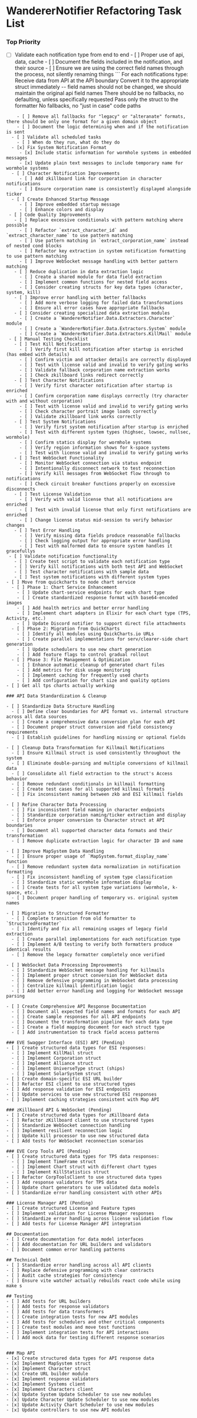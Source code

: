 # WandererNotifier Refactoring Task List

### Top Priority

- [ ] Validate each notification type from end to end - [ ] Proper use of api, data, cache - [ ] Document the fields included in the notification, and their source - [ ] Ensure we are using the correct field names through the process, not silently renaming things
      ```
      For each notifications type:
      Receive data from API at the API boundary
      Convert it to the appropriate struct immediately -- field names should not be changed, we should maintain the original api field names
      There should be no fallbacks, no defaulting, unless specifically requested
      Pass only the struct to the formatter
      No fallbacks, no "just in case" code paths

```
    - [ ] Remove all fallbacks for "legacy" or "alteranate" formats, there should be only one format for a given domain object
    - [ ] Document the logic determining when and if the notification is sent
  - [ ] Validate all scheduled tasks
    - [ ] When do they run, what do they do
  - [x] Fix System Notification Format
     - [x] Include static information for wormhole systems in embedded messages
     - [x] Update plain text messages to include temporary name for wormhole systems
  - [ ] Character Notification Improvements
     - [ ] Add zkillboard link for corporation in character notifications
     - [ ] Ensure corporation name is consistently displayed alongside ticker
  - [ ] Create Enhanced Startup Message
     - [ ] Improve embedded startup message
     - [ ] Enhance colors and display
 - [ ] Code Quality Improvements
   - [ ] Replace excessive conditionals with pattern matching where possible
     - [ ] Refactor `extract_character_id` and `extract_character_name` to use pattern matching
     - [ ] Use pattern matching in `extract_corporation_name` instead of nested cond blocks
     - [ ] Refactor key extraction in system notification formatting to use pattern matching
     - [ ] Improve WebSocket message handling with better pattern matching
   - [ ] Reduce duplication in data extraction logic
     - [ ] Create a shared module for data field extraction
     - [ ] Implement common functions for nested field access
     - [ ] Consider creating structs for key data types (character, system, kill)
   - [ ] Improve error handling with better fallbacks
     - [ ] Add more verbose logging for failed data transformations
     - [ ] Ensure all error cases have appropriate fallbacks
   - [ ] Consider creating specialized data extraction modules
     - [ ] Create a `WandererNotifier.Data.Extractors.Character` module
     - [ ] Create a `WandererNotifier.Data.Extractors.System` module
     - [ ] Create a `WandererNotifier.Data.Extractors.KillMail` module
 - [ ] Manual Testing Checklist
   - [ ] Test Kill Notifications
     - [ ] Verify first kill notification after startup is enriched (has embed with details)
     - [ ] Confirm victim and attacker details are correctly displayed
     - [ ] Test with license valid and invalid to verify gating works
     - [ ] Validate fallback corporation name extraction works
     - [ ] Check zkillboard links redirect correctly
   - [ ] Test Character Notifications
     - [ ] Verify first character notification after startup is enriched
     - [ ] Confirm corporation name displays correctly (try character with and without corporation)
     - [ ] Test with license valid and invalid to verify gating works
     - [ ] Check character portrait image loads correctly
     - [ ] Validate zkillboard link works correctly
   - [ ] Test System Notifications
     - [ ] Verify first system notification after startup is enriched
     - [ ] Test with different system types (highsec, lowsec, nullsec, wormhole)
     - [ ] Confirm statics display for wormhole systems
     - [ ] Verify region information shows for k-space systems
     - [ ] Test with license valid and invalid to verify gating works
   - [ ] Test WebSocket Functionality
     - [ ] Monitor WebSocket connection via status endpoint
     - [ ] Intentionally disconnect network to test reconnection
     - [ ] Verify kill messages from WebSocket flow through to notifications
     - [ ] Check circuit breaker functions properly on excessive disconnects
   - [ ] Test License Validation
     - [ ] Verify with valid license that all notifications are enriched
     - [ ] Test with invalid license that only first notifications are enriched
     - [ ] Change license status mid-session to verify behavior changes
   - [ ] Test Error Handling
     - [ ] Verify missing data fields produce reasonable fallbacks
     - [ ] Check logging output for appropriate error handling
     - [ ] Test with malformed data to ensure system handles it gracefullys
 - [ ] Validate notification functionality
   - [ ] Create test script to validate each notification type
   - [ ] Verify kill notifications with both test API and WebSocket
   - [ ] Test character notifications with sample data
   - [ ] Test system notifications with different system types
- [ ] Move from quickcharts to node chart service
  - [ ] Phase 1: Chart Service Enhancement
    - [ ] Update chart-service endpoints for each chart type
    - [ ] Create standardized response format with base64-encoded images
    - [ ] Add health metrics and better error handling
    - [ ] Implement chart adapters in Elixir for each chart type (TPS, Activity, etc.)
    - [ ] Update Discord notifier to support direct file attachments
  - [ ] Phase 2: Migration from QuickCharts
    - [ ] Identify all modules using QuickCharts.io URLs
    - [ ] Create parallel implementations for serv/clearer-side chart generation
    - [ ] Update schedulers to use new chart generation
    - [ ] Add feature flags to control gradual rollout
  - [ ] Phase 3: File Management & Optimization
    - [ ] Enhance automatic cleanup of generated chart files
    - [ ] Add metrics for disk usage monitoring
    - [ ] Implement caching for frequently used charts
    - [ ] Add configuration for chart size and quality options
- [ ] Get all tps charts actually working

### API Data Standardization & Cleanup

- [ ] Standardize Data Structure Handling
  - [ ] Define clear boundaries for API format vs. internal structure across all data sources
  - [ ] Create a comprehensive data conversion plan for each API
  - [ ] Document proper struct conversion and field consistency requirements
  - [ ] Establish guidelines for handling missing or optional fields

- [ ] Cleanup Data Transformation for Killmail Notifications
  - [ ] Ensure Killmail struct is used consistently throughout the system
  - [ ] Eliminate double-parsing and multiple conversions of killmail data
  - [ ] Consolidate all field extraction to the struct's Access behavior
  - [ ] Remove redundant conditionals in killmail formatting
  - [ ] Create test cases for all supported killmail formats
  - [ ] Fix inconsistent naming between zkb and ESI killmail fields

- [ ] Refine Character Data Processing
  - [ ] Fix inconsistent field naming in character endpoints
  - [ ] Standardize corporation naming/ticker extraction and display
  - [ ] Enforce proper conversion to Character struct at API boundaries
  - [ ] Document all supported character data formats and their transformation
  - [ ] Remove duplicate extraction logic for character ID and name

- [ ] Improve MapSystem Data Handling
  - [ ] Ensure proper usage of `MapSystem.format_display_name` function
  - [ ] Remove redundant system data normalization in notification formatting
  - [ ] Fix inconsistent handling of system type classification
  - [ ] Standardize static wormhole information display
  - [ ] Create tests for all system type variations (wormhole, k-space, etc.)
  - [ ] Document proper handling of temporary vs. original system names

- [ ] Migration to Structured Formatter
  - [ ] Complete transition from old formatter to `StructuredFormatter`
  - [ ] Identify and fix all remaining usages of legacy field extraction
  - [ ] Create parallel implementations for each notification type
  - [ ] Implement A/B testing to verify both formatters produce identical results
  - [ ] Remove the legacy formatter completely once verified

- [ ] WebSocket Data Processing Improvements
  - [ ] Standardize WebSocket message handling for killmails
  - [ ] Implement proper struct conversion for WebSocket data
  - [ ] Remove defensive programming in WebSocket data processing
  - [ ] Centralize killmail identification logic
  - [ ] Add better error handling and logging for WebSocket message parsing

- [ ] Create Comprehensive API Response Documentation
  - [ ] Document all expected field names and formats for each API
  - [ ] Create sample responses for all API endpoints
  - [ ] Document the transformation pipeline for each data type
  - [ ] Create a field mapping document for each struct type
  - [ ] Add instrumentation to track field access patterns

### EVE Swagger Interface (ESI) API (Pending)
- [ ] Create structured data types for ESI responses:
  - [ ] Implement KillMail struct
  - [ ] Implement Corporation struct
  - [ ] Implement Alliance struct
  - [ ] Implement UniverseType struct (ships)
  - [ ] Implement SolarSystem struct
- [ ] Create domain-specific ESI URL builder
- [ ] Refactor ESI client to use structured types
- [ ] Add response validation for ESI endpoints
- [ ] Update services to use new structured ESI responses
- [ ] Implement caching strategies consistent with Map API

### zKillboard API & WebSocket (Pending)
- [ ] Create structured data types for zKillboard data
- [ ] Refactor zKillboard client to use structured types
- [ ] Standardize WebSocket connection handling
- [ ] Implement resilient reconnection logic
- [ ] Update kill processor to use new structured data
- [ ] Add tests for WebSocket reconnection scenarios

### EVE Corp Tools API (Pending)
- [ ] Create structured data types for TPS data responses:
  - [ ] Implement TimeFrame struct
  - [ ] Implement Chart struct with different chart types
  - [ ] Implement KillStatistics struct
- [ ] Refactor CorpToolsClient to use structured data types
- [ ] Add response validators for TPS data
- [ ] Update chart generators to use validated data models
- [ ] Standardize error handling consistent with other APIs

### License Manager API (Pending)
- [ ] Create structured License and Feature types
- [ ] Implement validation for License Manager responses
- [ ] Standardize error handling across license validation flow
- [ ] Add tests for License Manager API integration

## Documentation
- [ ] Create documentation for data model interfaces
- [ ] Add documentation for URL builders and validators
- [ ] Document common error handling patterns

## Technical Debt
- [ ] Standardize error handling across all API clients
- [ ] Replace defensive programming with clear contracts
- [ ] Audit cache strategies for consistency
- [ ] Ensure vite watcher actually rebuilds react code while using make s

## Testing
- [ ] Add tests for URL builders
- [ ] Add tests for response validators
- [ ] Add tests for data transformers
- [ ] Create integration tests for new API modules
- [ ] Add tests for schedulers and other critical components
- [ ] Create test modules and move test functions
- [ ] Implement integration tests for API interactions
- [ ] Add mock data for testing different response scenarios


### Map API
- [x] Create structured data types for API response data
- [x] Implement MapSystem struct
- [x] Implement Character struct
- [x] Create URL builder module
- [x] Implement response validators
- [x] Implement Systems client
- [x] Implement Characters client
- [x] Update System Update Scheduler to use new modules
- [x] Update Character Update Scheduler to use new modules
- [x] Update Activity Chart Scheduler to use new modules
- [x] Update controllers to use new API modules
```
